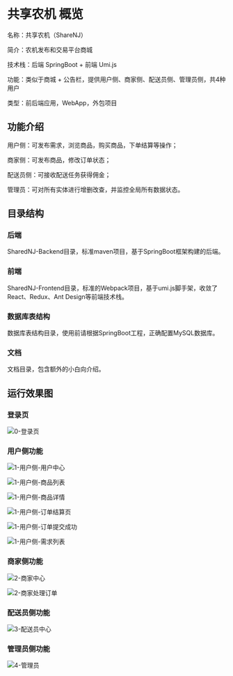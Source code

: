 # 共享农机 概览

名称：共享农机（ShareNJ）

简介：农机发布和交易平台商城

技术栈：后端 SpringBoot + 前端 Umi.js

功能：类似于商城 + 公告栏，提供用户侧、商家侧、配送员侧、管理员侧，共4种用户

类型：前后端应用，WebApp，外包项目

## 功能介绍

用户侧：可发布需求，浏览商品，购买商品，下单结算等操作；

商家侧：可发布商品，修改订单状态；

配送员侧：可接收配送任务获得佣金；

管理员：可对所有实体进行增删改查，并监控全局所有数据状态。

## 目录结构

### 后端

SharedNJ-Backend目录，标准maven项目，基于SpringBoot框架构建的后端。

### 前端

SharedNJ-Frontend目录，标准的Webpack项目，基于umi.js脚手架，收敛了React、Redux、Ant Design等前端技术栈。

### 数据库表结构

数据库表结构目录，使用前请根据SpringBoot工程，正确配置MySQL数据库。

### 文档

文档目录，包含额外的小白向介绍。

## 运行效果图

### 登录页

![0-登录页](D:\Projects\todo\SharedNJ-WebApp\asserts\0-登录页.jpg)

### 用户侧功能

![1-用户侧-用户中心](D:\Projects\todo\SharedNJ-WebApp\asserts\1-用户侧-用户中心.jpg)



![1-用户侧-商品列表](D:\Projects\todo\SharedNJ-WebApp\asserts\1-用户侧-商品列表.jpg)



![1-用户侧-商品详情](D:\Projects\todo\SharedNJ-WebApp\asserts\1-用户侧-商品详情.jpg)

![1-用户侧-订单结算页](D:\Projects\todo\SharedNJ-WebApp\asserts\1-用户侧-订单结算页.jpg)

![1-用户侧-订单提交成功](D:\Projects\todo\SharedNJ-WebApp\asserts\1-用户侧-订单提交成功.jpg)

![1-用户侧-需求列表](D:\Projects\todo\SharedNJ-WebApp\asserts\1-用户侧-需求列表.jpg)

### 商家侧功能

![2-商家中心](D:\Projects\todo\SharedNJ-WebApp\asserts\2-商家中心.jpg)

![2-商家处理订单](D:\Projects\todo\SharedNJ-WebApp\asserts\2-商家处理订单.jpg)

### 配送员侧功能

![3-配送员中心](D:\Projects\todo\SharedNJ-WebApp\asserts\3-配送员中心.jpg)

### 管理员侧功能

![4-管理员](D:\Projects\todo\SharedNJ-WebApp\asserts\4-管理员.jpg)

